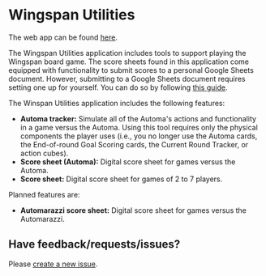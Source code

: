 # Wingspan Utilities

The web app can be found [here](https://wingspan-utilities-vd2qp.ondigitalocean.app/).

The Wingspan Utilities application includes tools to support playing the Wingspan board game. The score sheets found in this application come equipped with functionality to submit scores to a personal Google Sheets document. However, submitting to a Google Sheets document requires setting one up for yourself. You can do so by following [this guide](https://github.com/NoahBolohan/wingspan-utilities/blob/main/how_to_submit_scores_to_google_sheets.md).

The Winspan Utilities application includes the following features:

- **Automa tracker:** Simulate all of the Automa's actions and functionality in a game versus the Automa. Using this tool requires only the physical components the player uses (i.e., you no longer use the Automa cards, the End-of-round Goal Scoring cards, the Current Round Tracker, or action cubes).
- **Score sheet (Automa):** Digital score sheet for games versus the Automa.
- **Score sheet:** Digital score sheet for games of 2 to 7 players.

Planned features are:

- **Automarazzi score sheet:** Digital score sheet for games versus the Automarazzi.

## Have feedback/requests/issues?

Please [create a new issue](https://github.com/NoahBolohan/wingspan-utilities/issues/new?template=Blank+issue).
